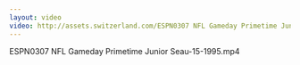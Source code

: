 ```yaml
---
layout: video
video: http://assets.switzerland.com/ESPN0307 NFL Gameday Primetime Junior Seau-15-1995.mp4
---
```

ESPN0307 NFL Gameday Primetime Junior Seau-15-1995.mp4
